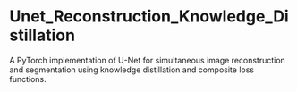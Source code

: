 # Unet_Reconstruction_Knowledge_Distillation
A PyTorch implementation of U-Net for simultaneous image reconstruction and segmentation using knowledge distillation and composite loss functions.
